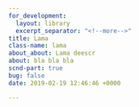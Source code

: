 ```yaml
---
for_development:
  layout: library
  excerpt_separator: "<!--more-->"
title: Lama
class-name: lama
about_about: Lama deescr
about: bla bla bla
scnd-part: true
bug: false
date: 2019-02-19 12:46:46 +0000

---
```

